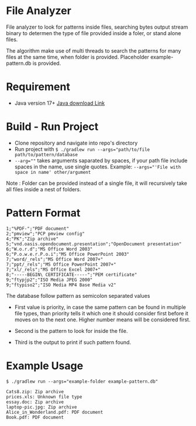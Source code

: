 # File Analyzer

File analyzer to look for patterns inside files, searching bytes output stream binary to determen the type of file provided inside a foler, or stand alone files.

The algorithm make use of multi threads to search the patterns for many files at the same time, when folder is provided.
Placeholder example-pattern.db is provided.

# Requirement
- Java version 17+ <a href="https://www.oracle.com/de/java/technologies/downloads/">Java download Link</a>

# Build - Run Project
- Clone repository and navigate into repo's directory
- Run project with `$ ./gradlew run --args="path/to/file path/to/pattern/database`
- `--arg=""` takes arguments saparated by spaces, if your path file include spaces in the name, use single quotes.
Example: `--args="'File with space in name' other/argument`
 
Note : Folder can be provided instead of a single file, it will recursively take all files inside a nest of folders.

# Pattern Format
```
1;"%PDF-";"PDF document"
2;"pmview";"PCP pmview config"
4;"PK";"Zip archive"
5;"vnd.oasis.opendocument.presentation";"OpenDocument presentation"
6;"W.o.r.d";"MS Office Word 2003"
6;"P.o.w.e.r.P.o.i";"MS Office PowerPoint 2003"
7;"word/_rels";"MS Office Word 2007+"
7;"ppt/_rels";"MS Office PowerPoint 2007+"
7;"xl/_rels";"MS Office Excel 2007+"
8;"-----BEGIN\ CERTIFICATE-----";"PEM certificate"
9;"ftypjp2";"ISO Media JPEG 2000"
9;"ftypiso2";"ISO Media MP4 Base Media v2"
```

The database follow pattern as semicolon separated values

- First value is priority, in case the same pattern can be found in multiple file types, than priority tells it which one it should consider first before it moves on to the next one. Higher number means will be considered first.

- Second is the pattern to look for inside the file.

- Third is the output to print if such pattern found.

# Example Usage

```
$ ./gradlew run --args="example-folder example-pattern.db"

Cats8.zip: Zip archive
prices.xls: Unknown file type
essay.doc: Zip archive
laptop-pic.jpg: Zip archive
Alice_in_Wonderland.pdf: PDF document
Book.pdf: PDF document
```
